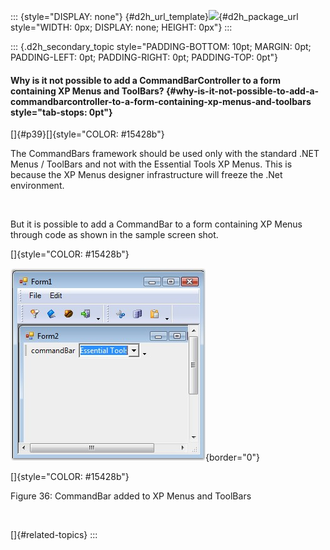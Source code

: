 ::: {style="DISPLAY: none"}
[](ms-xhelp:///?Id=d2h_url_template){#d2h_url_template}![](!package_url!){#d2h_package_url style="WIDTH: 0px; DISPLAY: none; HEIGHT: 0px"}
:::

::: {.d2h_secondary_topic style="PADDING-BOTTOM: 10pt; MARGIN: 0pt; PADDING-LEFT: 0pt; PADDING-RIGHT: 0pt; PADDING-TOP: 0pt"}
#### Why is it not possible to add a CommandBarController to a form containing XP Menus and ToolBars? {#why-is-it-not-possible-to-add-a-commandbarcontroller-to-a-form-containing-xp-menus-and-toolbars style="tab-stops: 0pt"}

[]{#p39}[]{style="COLOR: #15428b"} 

The CommandBars framework should be used only with the standard .NET Menus / ToolBars and not with the Essential Tools XP Menus. This is because the XP Menus designer infrastructure will freeze the .Net environment.

 

But it is possible to add a CommandBar to a form containing XP Menus through code as shown in the sample screen shot.

[]{style="COLOR: #15428b"} 

![](ImagesExt/image76_36.jpg){border="0"}

[]{style="COLOR: #15428b"} 

Figure 36: CommandBar added to XP Menus and ToolBars

 

[]{#related-topics}
:::
